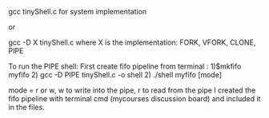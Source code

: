  
gcc tinyShell.c 
for system implementation

or 

gcc -D X tinyShell.c
where X is the implementation: FORK, VFORK, CLONE, PIPE

To run the PIPE shell:
First create fifo pipeline from terminal : 
1)$mkfifo myfifo
2) gcc -D PIPE tinyShell.c -o shell
2) ./shell myfifo [mode]

mode = r or w, w to write into the pipe, r to read from the pipe
I created the fifo pipeline with terminal cmd (mycourses discussion board) and included it in the files.
